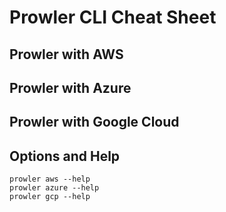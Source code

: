 # Prowler CLI Cheat Sheet

## Prowler with AWS

## Prowler with Azure

## Prowler with Google Cloud

## Options and Help

```
prowler aws --help
prowler azure --help
prowler gcp --help
```